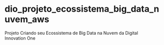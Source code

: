 # dio_projeto_ecossistema_big_data_nuvem_aws
Projeto Criando seu Ecossistema de Big Data na Nuvem da Digital Innovation One
